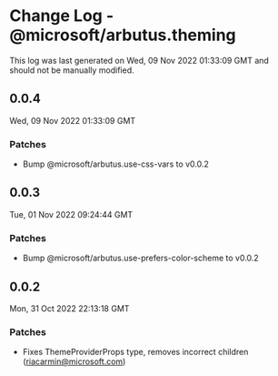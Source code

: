 # Change Log - @microsoft/arbutus.theming

This log was last generated on Wed, 09 Nov 2022 01:33:09 GMT and should not be manually modified.

<!-- Start content -->

## 0.0.4

Wed, 09 Nov 2022 01:33:09 GMT

### Patches

- Bump @microsoft/arbutus.use-css-vars to v0.0.2

## 0.0.3

Tue, 01 Nov 2022 09:24:44 GMT

### Patches

- Bump @microsoft/arbutus.use-prefers-color-scheme to v0.0.2

## 0.0.2

Mon, 31 Oct 2022 22:13:18 GMT

### Patches

- Fixes ThemeProviderProps type, removes incorrect children (riacarmin@microsoft.com)
